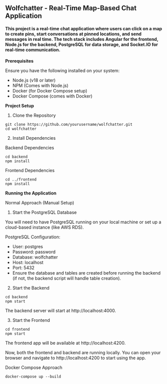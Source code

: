 ## Wolfchatter - Real-Time Map-Based Chat Application

#### This project is a real-time chat application where users can click on a map to create pins, start conversations at pinned locations, and send messages in real time. The tech stack includes Angular for the frontend, Node.js for the backend, PostgreSQL for data storage, and Socket.IO for real-time communication.

**Prerequisites**

Ensure you have the following installed on your system:
- Node.js (v18 or later)
- NPM (Comes with Node.js)
- Docker (for Docker Compose setup)
- Docker Compose (comes with Docker)

**Project Setup**

1. Clone the Repository

```
git clone https://github.com/yourusername/wolfchatter.git
cd wolfchatter
```

2. Install Dependencies

Backend Dependencies

```
cd backend
npm install
```
Frontend Dependencies

```
cd ../frontend
npm install
```

**Running the Application**

Normal Approach (Manual Setup)

1. Start the PostgreSQL Database

You will need to have PostgreSQL running on your local machine or set up a cloud-based instance (like AWS RDS).

PostgreSQL Configuration:

- User: postgres
- Password: password
- Database: wolfchatter
- Host: localhost
- Port: 5432
- Ensure the database and tables are created before running the backend (if not, the backend script will handle table creation).

2. Start the Backend

```
cd backend
npm start
```

The backend server will start at http://localhost:4000.

3. Start the Frontend

```
cd frontend
npm start
```

The frontend app will be available at http://localhost:4200.

Now, both the frontend and backend are running locally. You can open your browser and navigate to http://localhost:4200 to start using the app.


Docker Compose Approach

```
docker-compose up --build
```